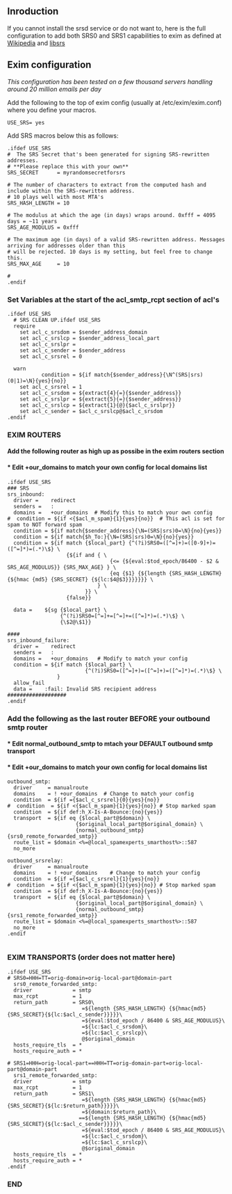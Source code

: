 ## Inroduction
If you cannot install the srsd service or do not want to, here is the full configuration to add both SRS0 and SRS1 capabilities to exim as defined at [Wikipedia](https://en.wikipedia.org/wiki/Sender_Rewriting_Scheme) and [libsrs](https://www.libsrs2.org/srs/srs.pdf)

## Exim configuration
_This configuration has been tested on a few thousand servers handling around 20 million emails per day_

Add the following to the top of exim config (usually at /etc/exim/exim.conf) where you define your macros.

`USE_SRS= yes`

Add SRS macros below this as follows:
```
.ifdef USE_SRS
#  The SRS Secret that's been generated for signing SRS-rewritten addresses. 
# **Please replace this with your own**
SRS_SECRET      = myrandomsecretforsrs

# The number of characters to extract from the computed hash and include within the SRS-rewritten address.
# 10 plays well with most MTA's
SRS_HASH_LENGTH = 10

# The modulus at which the age (in days) wraps around. 0xfff = 4095 days = ~11 years
SRS_AGE_MODULUS = 0xfff

# The maximum age (in days) of a valid SRS-rewritten address. Messages arriving for addresses older than this 
# will be rejected. 10 days is my setting, but feel free to change this.
SRS_MAX_AGE     = 10

#
.endif
```

### Set Variables at the start of the acl_smtp_rcpt section of acl's
```
.ifdef USE_SRS
  # SRS CLEAN UP.ifdef USE_SRS
  require
    set acl_c_srsdom = $sender_address_domain
    set acl_c_srslcp = $sender_address_local_part
    set acl_c_srslpr =
    set acl_c_sender = $sender_address
    set acl_c_srsrel = 0
      
  warn
           condition = ${if match{$sender_address}{\N^(SRS|srs)(0|1)=\N}{yes}{no}}
    set acl_c_srsrel = 1
    set acl_c_srsdom = ${extract{4}{=}{$sender_address}}
    set acl_c_srslpr = ${extract{5}{=}{$sender_address}}
    set acl_c_srslcp = ${extract{1}{@}{$acl_c_srslpr}}
    set acl_c_sender = $acl_c_srslcp@$acl_c_srsdom
.endif

```

### EXIM ROUTERS
#### Add the following router as high up as possibe in the exim routers section
#### * Edit +our_domains to match your own config for local domains list
```
.ifdef USE_SRS
### SRS
srs_inbound:
  driver =    redirect
  senders =   :
  domains =   +our_domains  # Modify this to match your own config
#  condition = ${if <{$acl_m_spam}{1}{yes}{no}}  # This acl is set for spam to NOT forward spam
  condition = ${if match{$sender_address}{\N=(SRS|srs)0=\N}{no}{yes}}
  condition = ${if match{$h_To:}{\N=(SRS|srs)0=\N}{no}{yes}}
  condition = ${if match {$local_part} {^(?i)SRS0=([^=]+)=([0-9]+)=([^=]*)=(.*)\$} \
                   {${if and { \
                                 {<= {${eval:$tod_epoch/86400 - $2 & SRS_AGE_MODULUS}} {SRS_MAX_AGE} } \
                                 {eq {$1} {${length {SRS_HASH_LENGTH} {${hmac {md5} {SRS_SECRET} {${lc:$4@$3}}}}}}} \
                             } \
                         }} \
                   {false}}

  data =    ${sg {$local_part} \
                 {^(?i)SRS0=[^=]+=[^=]+=([^=]*)=(.*)\$} \
                 {\$2@\$1}}

####
srs_inbound_failure:
  driver =    redirect
  senders =   :
  domains =   +our_domains   # Modify to match your config
  condition = ${if match {$local_part} \
                         {^(?i)SRS0=([^=]+)=([^=]+)=([^=]*)=(.*)\$} \
                }
  allow_fail
  data =    :fail: Invalid SRS recipient address
###################
.endif

```
### Add the following as the last router BEFORE your outbound smtp router
#### * Edit normal_outbound_smtp to mtach your DEFAULT outbound smtp transport
#### * Edit +our_domains to match your own config for local domains list
```
outbound_smtp:
  driver     = manualroute
  domains    = ! +our_domains  # Change to match your config
  condition  = ${if ={$acl_c_srsrel}{0}{yes}{no}}
#  condition  = ${if <{$acl_m_spam}{1}{yes}{no}} # Stop marked spam
  condition  = ${if def:h_X-Is-A-Bounce:{no}{yes}}
  transport  = ${if eq {$local_part@$domain} \
                      {$original_local_part@$original_domain} \
                      {normal_outbound_smtp} {srs0_remote_forwarded_smtp}}
  route_list = $domain <%=@local_spamexperts_smarthost%>::587
  no_more

outbound_srsrelay:
  driver     = manualroute
  domains    = ! +our_domains    # Change to match your config
  condition  = ${if ={$acl_c_srsrel}{1}{yes}{no}}
#  condition  = ${if <{$acl_m_spam}{1}{yes}{no}} # Stop marked spam
  condition  = ${if def:h_X-Is-A-Bounce:{no}{yes}}
  transport  = ${if eq {$local_part@$domain} \
                      {$original_local_part@$original_domain} \
                      {normal_outbound_smtp} {srs1_remote_forwarded_smtp}}
  route_list = $domain <%=@local_spamexperts_smarthost%>::587
  no_more
.endif


```

### EXIM TRANSPORTS (order does not matter here)
```
.ifdef USE_SRS
# SRS0=HHH=TT=orig-domain=orig-local-part@domain-part
  srs0_remote_forwarded_smtp:
  driver             = smtp
  max_rcpt           = 1
  return_path        = SRS0\
                        =${length {SRS_HASH_LENGTH} {${hmac{md5}{SRS_SECRET}{${lc:$acl_c_sender}}}}}\
                        =${eval:$tod_epoch / 86400 & SRS_AGE_MODULUS}\
                        =${lc:$acl_c_srsdom}\
                        =${lc:$acl_c_srslcp}\
                        @$original_domain
  hosts_require_tls  = *
  hosts_require_auth = *

# SRS1=HHH=orig-local-part==HHH=TT=orig-domain-part=orig-local-part@domain-part
  srs1_remote_forwarded_smtp:
  driver             = smtp
  max_rcpt           = 1
  return_path        = SRS1\
                        =${length {SRS_HASH_LENGTH} {${hmac{md5}{SRS_SECRET}{${lc:$return_path}}}}}\
                        =${domain:$return_path}\
                       ==${length {SRS_HASH_LENGTH} {${hmac{md5}{SRS_SECRET}{${lc:$acl_c_sender}}}}}\
                        =${eval:$tod_epoch / 86400 & SRS_AGE_MODULUS}\
                        =${lc:$acl_c_srsdom}\
                        =${lc:$acl_c_srslcp}\
                        @$original_domain
  hosts_require_tls  = *
  hosts_require_auth = *
.endif

```
### END